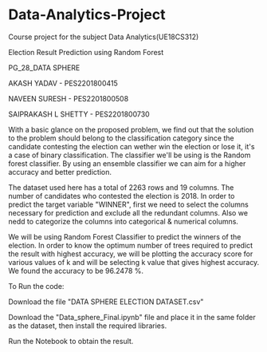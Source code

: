 # Data-Analytics-Project
Course project for the subject Data Analytics(UE18CS312)

Election Result Prediction using Random Forest

PG_28_DATA SPHERE

AKASH YADAV         - PES2201800415

NAVEEN SURESH       - PES2201800508

SAIPRAKASH L SHETTY - PES2201800730

With a basic glance on the proposed problem, we find out that the solution to the problem should belong to the classification category since the candidate contesting the election can wether win the election or lose it, it's a case of binary classification. The classifier we'll be using is the Random forest classifier. By using an ensemble classifier we can aim for a higher accuracy and better prediction.

The dataset used here has a total of 2263 rows and 19 columns. The number of candidates who contested the election is 2018.
In order to predict the target variable "WINNER", first we need to select the columns necessary for prediction and exclude all the redundant columns. Also we nedd to categorize the columns into categorical & numerical columns.

We will be using Random Forest Classifier to predict the winners of the election. In order to know the optimum number of trees required to predict the result with highest accuracy, we will be plotting the accuracy score for various values of k and will be selecting k value that gives highest accuracy.
We found the accuracy to be 96.2478 %. 

To Run the code:

Download the file "DATA SPHERE ELECTION DATASET.csv"

Download the "Data_sphere_Final.ipynb" file and place it in the same folder as the dataset, then install the required libraries.

Run the Notebook to obtain the result.
